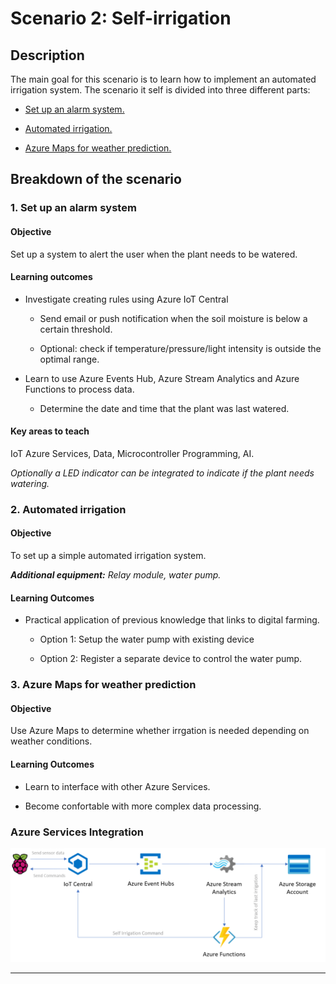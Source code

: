 # **Scenario 2: Self-irrigation**

## **Description**

The main goal for this scenario is to learn how to implement an automated irrigation system.
The scenario it self is divided into three different parts:

- [Set up an alarm system.](#1-set-up-an-alarm-system)

- [Automated irrigation.](#2-automated-irrigation)

- [Azure Maps for weather prediction.](#3-azure-maps-for-weather-prediction)

## **Breakdown of the scenario**

### **1. Set up an alarm system**

#### **Objective**

Set up a system to alert the user when the plant needs to be watered.

#### **Learning outcomes**

- Investigate creating rules using Azure IoT Central
  - Send email or push notification when the soil moisture is below a certain threshold.

  - Optional: check if temperature/pressure/light intensity is outside the optimal range.

- Learn to use Azure Events Hub, Azure Stream Analytics and Azure Functions to process data.
  - Determine the date and time that the plant was last watered.

#### **Key areas to teach**

IoT Azure Services, Data, Microcontroller Programming, AI.

_Optionally a LED indicator can be integrated to indicate if the plant needs watering._

### **2. Automated irrigation**

#### Objective

To set up a simple automated irrigation system.

_**Additional equipment:** Relay module, water pump._

#### Learning Outcomes

- Practical application of previous knowledge that links to digital farming.

  - Option 1: Setup the water pump with existing device
  
  - Option 2: Register a separate device to control the water pump.

### 3. Azure Maps for weather prediction

#### Objective

Use Azure Maps to determine whether irrgation is needed depending on weather conditions.

#### Learning Outcomes

- Learn to interface with other Azure Services.

- Become confortable with more complex data processing.

### **Azure Services Integration**

![AzureServiceS2](media/AzureServices_Scenario2.png)

--------------

